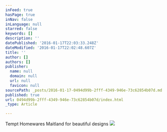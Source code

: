 ```yaml
---
inFeed: true
hasPage: true
inNav: false
inLanguage: null
starred: false
keywords: []
description: ''
datePublished: '2016-01-17T22:03:33.248Z'
dateModified: '2016-01-17T22:02:48.607Z'
title: ''
author: []
authors: []
publisher:
  name: null
  domain: null
  url: null
  favicon: null
sourcePath: _posts/2016-01-17-0494d99b-2fff-4349-946e-73c62854b07d.md
published: true
url: 0494d99b-2fff-4349-946e-73c62854b07d/index.html
_type: Article

---
```

Tempt Homewares Maitland for beautiful designs
![](https://the-grid-user-content.s3-us-west-2.amazonaws.com/2a84b48d-83d4-43ce-8300-da226a09e47f.jpg)
